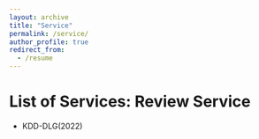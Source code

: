 ```yaml
---
layout: archive
title: "Service"
permalink: /service/
author_profile: true
redirect_from:
  - /resume
---
```


List of Services:
Review Service
======
* KDD-DLG(2022)


